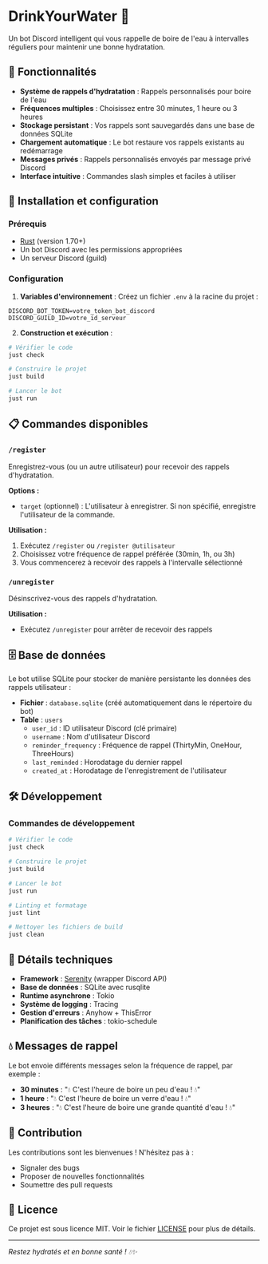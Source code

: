 # DrinkYourWater 🚰

Un bot Discord intelligent qui vous rappelle de boire de l'eau à intervalles réguliers pour maintenir une bonne hydratation.

## 🌟 Fonctionnalités

- **Système de rappels d'hydratation** : Rappels personnalisés pour boire de l'eau
- **Fréquences multiples** : Choisissez entre 30 minutes, 1 heure ou 3 heures
- **Stockage persistant** : Vos rappels sont sauvegardés dans une base de données SQLite
- **Chargement automatique** : Le bot restaure vos rappels existants au redémarrage
- **Messages privés** : Rappels personnalisés envoyés par message privé Discord
- **Interface intuitive** : Commandes slash simples et faciles à utiliser

## 🚀 Installation et configuration

### Prérequis

- [Rust](https://rustup.rs/) (version 1.70+)
- Un bot Discord avec les permissions appropriées
- Un serveur Discord (guild)

### Configuration

1. **Variables d'environnement** : Créez un fichier `.env` à la racine du projet :

```env
DISCORD_BOT_TOKEN=votre_token_bot_discord
DISCORD_GUILD_ID=votre_id_serveur
```

2. **Construction et exécution** :

```bash
# Vérifier le code
just check

# Construire le projet
just build

# Lancer le bot
just run
```

## 📋 Commandes disponibles

### `/register`
Enregistrez-vous (ou un autre utilisateur) pour recevoir des rappels d'hydratation.

**Options :**
- `target` (optionnel) : L'utilisateur à enregistrer. Si non spécifié, enregistre l'utilisateur de la commande.

**Utilisation :**
1. Exécutez `/register` ou `/register @utilisateur`
2. Choisissez votre fréquence de rappel préférée (30min, 1h, ou 3h)
3. Vous commencerez à recevoir des rappels à l'intervalle sélectionné

### `/unregister`
Désinscrivez-vous des rappels d'hydratation.

**Utilisation :**
- Exécutez `/unregister` pour arrêter de recevoir des rappels

## 🗄️ Base de données

Le bot utilise SQLite pour stocker de manière persistante les données des rappels utilisateur :

- **Fichier** : `database.sqlite` (créé automatiquement dans le répertoire du bot)
- **Table** : `users`
  - `user_id` : ID utilisateur Discord (clé primaire)
  - `username` : Nom d'utilisateur Discord
  - `reminder_frequency` : Fréquence de rappel (ThirtyMin, OneHour, ThreeHours)
  - `last_reminded` : Horodatage du dernier rappel
  - `created_at` : Horodatage de l'enregistrement de l'utilisateur

## 🛠️ Développement

### Commandes de développement

```bash
# Vérifier le code
just check

# Construire le projet
just build

# Lancer le bot
just run

# Linting et formatage
just lint

# Nettoyer les fichiers de build
just clean
```

## 🔧 Détails techniques

- **Framework** : [Serenity](https://github.com/serenity-rs/serenity) (wrapper Discord API)
- **Base de données** : SQLite avec rusqlite
- **Runtime asynchrone** : Tokio
- **Système de logging** : Tracing
- **Gestion d'erreurs** : Anyhow + ThisError
- **Planification des tâches** : tokio-schedule

## 💧 Messages de rappel

Le bot envoie différents messages selon la fréquence de rappel, par exemple :
- **30 minutes** : "💧 C'est l'heure de boire un peu d'eau ! 💧"
- **1 heure** : "💧 C'est l'heure de boire un verre d'eau ! 💧"
- **3 heures** : "💧 C'est l'heure de boire une grande quantité d'eau ! 💧"

## 🤝 Contribution

Les contributions sont les bienvenues ! N'hésitez pas à :

- Signaler des bugs
- Proposer de nouvelles fonctionnalités
- Soumettre des pull requests

## 📄 Licence

Ce projet est sous licence MIT. Voir le fichier [LICENSE](LICENSE) pour plus de détails.

---

*Restez hydratés et en bonne santé ! 💧✨*
